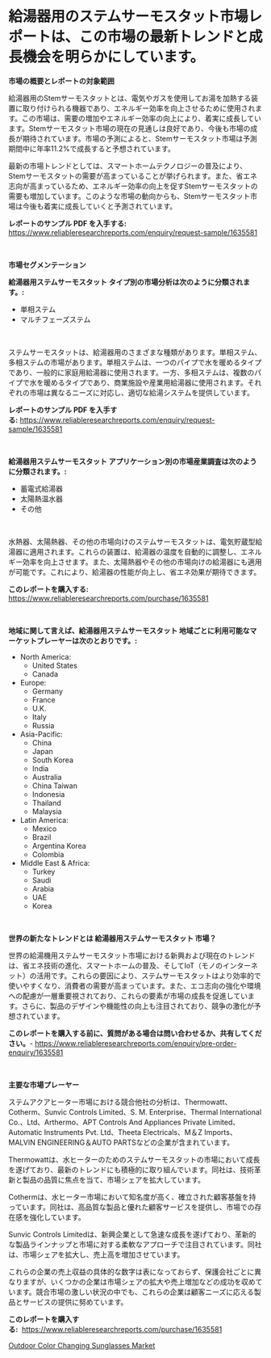 <p><h1>給湯器用のステムサーモスタット市場レポートは、この市場の最新トレンドと成長機会を明らかにしています。</h1></p><p><strong>市場の概要とレポートの対象範囲</strong></p>
<p><p>給湯器用のStemサーモスタットとは、電気やガスを使用してお湯を加熱する装置に取り付けられる機器であり、エネルギー効率を向上させるために使用されます。この市場は、需要の増加やエネルギー効率の向上により、着実に成長しています。Stemサーモスタット市場の現在の見通しは良好であり、今後も市場の成長が期待されています。市場の予測によると、Stemサーモスタット市場は予測期間中に年率11.2%で成長すると予想されています。</p><p>最新の市場トレンドとしては、スマートホームテクノロジーの普及により、Stemサーモスタットの需要が高まっていることが挙げられます。また、省エネ志向が高まっているため、エネルギー効率の向上を促すStemサーモスタットの需要も増加しています。このような市場の動向からも、Stemサーモスタット市場は今後も着実に成長していくと予測されています。</p></p>
<p><strong>レポートのサンプル PDF を入手する:</strong> <a href="https://www.reliableresearchreports.com/enquiry/request-sample/1635581">https://www.reliableresearchreports.com/enquiry/request-sample/1635581</a></p>
<p>&nbsp;</p>
<p><strong>市場セグメンテーション</strong></p>
<p><strong>給湯器用ステムサーモスタット タイプ別の市場分析は次のように分類されます。:</strong></p>
<p><ul><li>単相ステム</li><li>マルチフェーズステム</li></ul></p>
<p>&nbsp;</p>
<p><p>ステムサーモスタットは、給湯器用のさまざまな種類があります。単相ステム、多相ステムの市場があります。単相ステムは、一つのパイプで水を暖めるタイプであり、一般的に家庭用給湯器に使用されます。一方、多相ステムは、複数のパイプで水を暖めるタイプであり、商業施設や産業用給湯器に使用されます。それぞれの市場は異なるニーズに対応し、適切な給湯システムを提供しています。</p></p>
<p><strong>レポートのサンプル PDF を入手する:</strong>&nbsp;<a href="https://www.reliableresearchreports.com/enquiry/request-sample/1635581">https://www.reliableresearchreports.com/enquiry/request-sample/1635581</a></p>
<p>&nbsp;</p>
<p><strong> 給湯器用ステムサーモスタット アプリケーション別の市場産業調査は次のように分類されます。:</strong></p>
<p><ul><li>蓄電式給湯器</li><li>太陽熱温水器</li><li>その他</li></ul></p>
<p>&nbsp;</p>
<p><p>水熱器、太陽熱器、その他の市場向けのステムサーモスタットは、電気貯蔵型給湯器に適用されます。これらの装置は、給湯器の温度を自動的に調整し、エネルギー効率を向上させます。また、太陽熱器やその他の市場向けの給湯器にも適用が可能です。これにより、給湯器の性能が向上し、省エネ効果が期待できます。</p></p>
<p><strong>このレポートを購入する:</strong>&nbsp; <a href="https://www.reliableresearchreports.com/purchase/1635581">https://www.reliableresearchreports.com/purchase/1635581</a></p>
<p>&nbsp;</p>
<p><strong>地域に関して言えば、給湯器用ステムサーモスタット 地域ごとに利用可能なマーケットプレーヤーは次のとおりです。:</strong></p>
<p><ul>
    <li>
        North America:
        <ul>
            <li>United States</li>
            <li>Canada</li>
        </ul>
    </li>
    <li>
        Europe:
        <ul>
            <li>Germany</li>
            <li>France</li>
            <li>U.K.</li>
            <li>Italy</li>
            <li>Russia</li>
        </ul>
    </li>
    <li>
        Asia-Pacific:
        <ul>
            <li>China</li>
            <li>Japan</li>
            <li>South Korea</li>
            <li>India</li>
            <li>Australia</li>
            <li>China Taiwan</li>
            <li>Indonesia</li>
            <li>Thailand</li>
            <li>Malaysia</li>
        </ul>
    </li>
    <li>
        Latin America:
        <ul>
            <li>Mexico</li>
            <li>Brazil</li>
            <li>Argentina Korea</li>
            <li>Colombia</li>
        </ul>
    </li>
    <li>
        Middle East & Africa:
        <ul>
            <li>Turkey</li>
            <li>Saudi</li>
            <li>Arabia</li>
            <li>UAE</li>
            <li>Korea</li>
        </ul>
    </li>
    </ul></p>
<p>&nbsp;</p>
<p><strong>世界の新たなトレンドとは 給湯器用ステムサーモスタット 市場？</strong></p>
<p><p>世界の給湯機用ステムサーモスタット市場における新興および現在のトレンドは、省エネ技術の進化、スマートホームの普及、そしてIoT（モノのインターネット）の活用です。これらの要因により、ステムサーモスタットはより効率的で使いやすくなり、消費者の需要が高まっています。また、エコ志向の強化や環境への配慮が一層重要視されており、これらの要素が市場の成長を促進しています。さらに、製品のデザインや機能性の向上も注目されており、競争の激化が予想されています。</p></p>
<p><strong>このレポートを購入する前に、質問がある場合は問い合わせるか、共有してください。</strong>- <a href="https://www.reliableresearchreports.com/enquiry/pre-order-enquiry/1635581">https://www.reliableresearchreports.com/enquiry/pre-order-enquiry/1635581</a></p>
<p>&nbsp;</p>
<p><strong>主要な市場プレーヤー</strong></p>
<p><p>ステムアクアヒーター市場における競合他社の分析は、Thermowatt、Cotherm、Sunvic Controls Limited、S. M. Enterprise、Thermal International Co.、Ltd、Arthermo、APT Controls And Appliances Private Limited、Automatic Instruments Pvt. Ltd、Theeta Electricals、M＆Z Imports、MALVIN ENGINEERING＆AUTO PARTSなどの企業が含まれています。</p><p>Thermowattは、水ヒーターのためのステムサーモスタットの市場において成長を遂げており、最新のトレンドにも積極的に取り組んでいます。同社は、技術革新と製品の品質に焦点を当て、市場シェアを拡大しています。</p><p>Cothermは、水ヒーター市場において知名度が高く、確立された顧客基盤を持っています。同社は、高品質な製品と優れた顧客サービスを提供し、市場での存在感を強化しています。</p><p>Sunvic Controls Limitedは、新興企業として急速な成長を遂げており、革新的な製品ラインナップと市場に対する柔軟なアプローチで注目されています。同社は、市場シェアを拡大し、売上高を増加させています。</p><p>これらの企業の売上収益の具体的な数字は表になっておらず、保護会社ごとに異なりますが、いくつかの企業は市場シェアの拡大や売上増加などの成功を収めています。競合市場の激しい状況の中でも、これらの企業は顧客ニーズに応える製品とサービスの提供に努めています。</p></p>
<p><strong>このレポートを購入する:</strong>&nbsp;&nbsp;<a href="https://www.reliableresearchreports.com/purchase/1635581">https://www.reliableresearchreports.com/purchase/1635581</a></p>
<p><p><a href="https://github.com/Sinjinluong3e0awx2m195k76/Market-Research-Report-List-1/blob/main/outdoor-color-changing-sunglasses-market.md">Outdoor Color Changing Sunglasses Market</a></p></p>